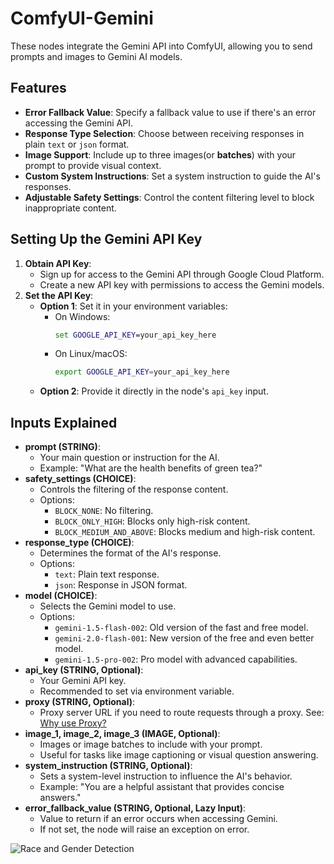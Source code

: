 # ComfyUI-Gemini

These nodes integrate the Gemini API into ComfyUI, allowing you to send prompts and images to Gemini AI models.

## Features

- **Error Fallback Value**: Specify a fallback value to use if there's an error accessing the Gemini API.
- **Response Type Selection**: Choose between receiving responses in plain `text` or `json` format.
- **Image Support**: Include up to three images(or **batches**) with your prompt to provide visual context.
- **Custom System Instructions**: Set a system instruction to guide the AI's responses.
- **Adjustable Safety Settings**: Control the content filtering level to block inappropriate content.

## Setting Up the Gemini API Key

1. **Obtain API Key**:
   - Sign up for access to the Gemini API through Google Cloud Platform.
   - Create a new API key with permissions to access the Gemini models.
2. **Set the API Key**:
   - **Option 1**: Set it in your environment variables:
     - On Windows:
       ```cmd
       set GOOGLE_API_KEY=your_api_key_here
       ```
     - On Linux/macOS:
       ```bash
       export GOOGLE_API_KEY=your_api_key_here
       ```
   - **Option 2**: Provide it directly in the node's `api_key` input.

## Inputs Explained

- **prompt (STRING)**:
  - Your main question or instruction for the AI.
  - Example: "What are the health benefits of green tea?"
- **safety_settings (CHOICE)**:
  - Controls the filtering of the response content.
  - Options:
    - `BLOCK_NONE`: No filtering.
    - `BLOCK_ONLY_HIGH`: Blocks only high-risk content.
    - `BLOCK_MEDIUM_AND_ABOVE`: Blocks medium and high-risk content.
- **response_type (CHOICE)**:
  - Determines the format of the AI's response.
  - Options:
    - `text`: Plain text response.
    - `json`: Response in JSON format.
- **model (CHOICE)**:
  - Selects the Gemini model to use.
  - Options:
    - `gemini-1.5-flash-002`: Old version of the fast and free model.
    - `gemini-2.0-flash-001`: New version of the free and even better model.
    - `gemini-1.5-pro-002`: Pro model with advanced capabilities.
- **api_key (STRING, Optional)**:
  - Your Gemini API key.
  - Recommended to set via environment variable.
- **proxy (STRING, Optional)**:
  - Proxy server URL if you need to route requests through a proxy. See: [Why use Proxy?](https://visionatrix.github.io/VixFlowsDocs/AdminManual/Installation/proxy_gemini/#why-use-a-proxy)
- **image_1, image_2, image_3 (IMAGE, Optional)**:
  - Images or image batches to include with your prompt.
  - Useful for tasks like image captioning or visual question answering.
- **system_instruction (STRING, Optional)**:
  - Sets a system-level instruction to influence the AI's behavior.
  - Example: "You are a helpful assistant that provides concise answers."
- **error_fallback_value (STRING, Optional, Lazy Input)**:
  - Value to return if an error occurs when accessing Gemini.
  - If not set, the node will raise an exception on error.

![Race and Gender Detection](https://raw.githubusercontent.com/Visionatrix/ComfyUI-Gemini/main/screenshots/race_gender.jpg)
